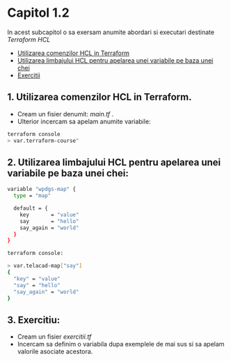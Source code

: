# Capitol 1.2

In acest subcapitol o sa exersam anumite abordari si executari destinate *Terraform HCL*

- [Utilizarea comenzilor HCL in Terraform](#1-utilizarea-comenzilor-hcl-in-terraform)
- [Utilizarea limbajului HCL pentru apelarea unei variabile pe baza unei chei](#2-utilizarea-limbajului-hcl-pentru-apelarea-unei-variabile-pe-baza-unei-chei)
- [Exercitii](#3-exercitiu)


## 1. Utilizarea comenzilor HCL in Terraform.

- Cream un fisier denumit: *main.tf* .
- Ulterior incercam sa apelam anumite variabile:

```bash
terraform console
> var.terraform-course"
```

## 2. Utilizarea limbajului HCL pentru apelarea unei variabile pe baza unei chei:

```bash
variable "wpdgs-map" {
  type = "map"

  default = {
    key       = "value"
    say       = "hello"
    say_again = "world"
  }
}

terraform console:

> var.telacad-map["say"]
{
  "key" = "value"
  "say" = "hello"
  "say_again" = "world"
}
```

## 3. Exercitiu:

 - Cream un fisier *exercitii.tf*
 - Incercam sa definim o variabila dupa exemplele de mai sus si sa apelam valorile asociate acestora.

